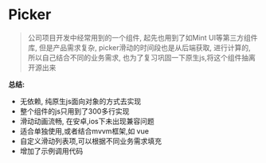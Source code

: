 # Picker
> 公司项目开发中经常用到的一个组件, 起先也用到了如Mint UI等第三方组件库, 但是产品需求复杂, picker滑动的时间段也是从后端获取, 进行计算的, 所以自己结合不同的业务需求, 也为了复习巩固一下原生js,将这个组件抽离开源出来

**总结:**
- 无依赖, 纯原生js面向对象的方式去实现
- 整个组件的js只用到了300多行实现
- 滑动动画流畅, 在安卓,ios下未出现兼容问题
- 适合单独使用,或者结合mvvm框架,如 vue
- 自定义滑动列表项,可以根据不同业务需求填充
- 增加了示例调用代码
